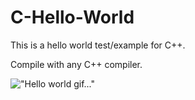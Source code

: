 # C-Hello-World
This is a hello world test/example for C++.

Compile with any C++ compiler.

!["Hello world gif..."](https://external-content.duckduckgo.com/iu/?u=https%3A%2F%2Fcdn-images-1.medium.com%2Fmax%2F1200%2F1*jB76MLZjiNhGSQQvxm7LSQ.gif&f=1&nofb=1)
